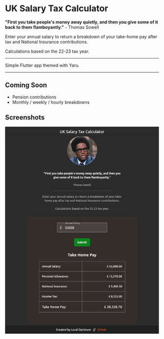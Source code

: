 # UK Salary Tax Calculator

__"First you take people's money away quietly, and then you give some of it back to them flamboyantly."__ - Thomas Sowell

Enter your annual salary to return a breakdown of your take-home pay after tax and National Insurance contributions.

Calculations based on the 22-23 tax year.

------------

Simple Flutter app themed with Yaru.

------------

## Coming Soon

* Pension contributions
* Monthly / weekly / hourly breakdowns

## Screenshots

![UK Salary App Screenshot](/screenshots/screenshot.png)

